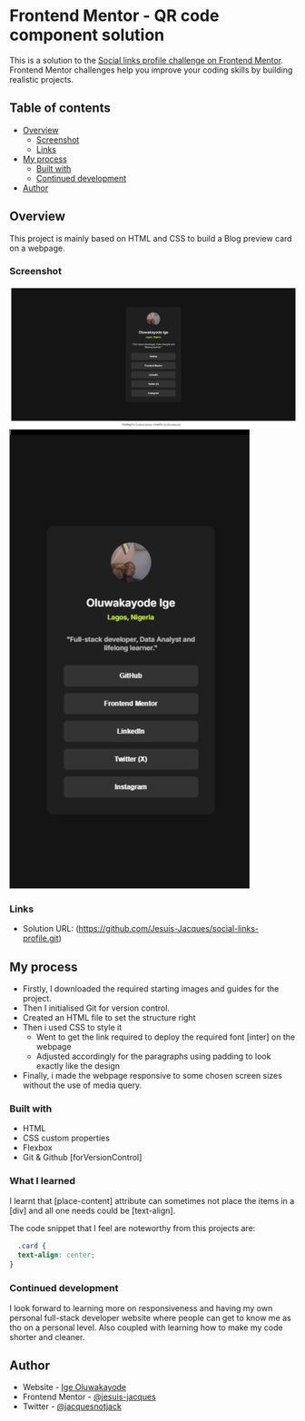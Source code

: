 # Frontend Mentor - QR code component solution

This is a solution to the [Social links profile challenge on Frontend Mentor](https://www.frontendmentor.io/challenges/social-links-profile-UG32l9m6dQ). Frontend Mentor challenges help you improve your coding skills by building realistic projects. 

## Table of contents
- [Overview](#overview)
  - [Screenshot](#screenshot)
  - [Links](#links)
- [My process](#my-process)
  - [Built with](#built-with)
  - [Continued development](#continued-development)
- [Author](#author)

## Overview

This project is mainly based on HTML and CSS to build a Blog preview card on a webpage.

### Screenshot

![](/screenshots/desktop-version.png)
![](/screenshots/mobile-version.png)

### Links

- Solution URL: (https://github.com/Jesuis-Jacques/social-links-profile.git)

## My process

- Firstly, I downloaded the required starting images and guides for the project.
- Then I initialised Git for version control.
- Created an HTML file to set the structure right
- Then i used CSS to style it
  - Went to get the link required to deploy the required font [inter] on the webpage
  - Adjusted accordingly for the paragraphs using padding to look exactly like the design
- Finally, i made the webpage responsive to some chosen screen sizes without the use of media query.

### Built with

- HTML
- CSS custom properties
- Flexbox
- Git & Github [forVersionControl]

### What I learned

I learnt that [place-content] attribute can sometimes not place the items in a [div] and all one needs could be [text-align].

The code snippet that I feel are noteworthy from this projects are:

```css
  .card {
  text-align: center;
}

```

### Continued development

I look forward to learning more on responsiveness and having my own personal full-stack developer website where people can get to know me as tho on a personal level. Also coupled with learning how to make my code shorter and cleaner.

## Author

- Website - [Ige Oluwakayode](https://https://github.com/Jesuis-Jacques/)
- Frontend Mentor - [@jesuis-jacques](https://www.frontendmentor.io/profile/Jesuis-Jacques)
- Twitter - [@jacquesnotjack](https://www.twitter.com/jacquesnotjack)

